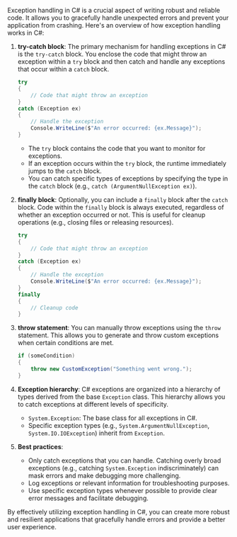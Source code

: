 Exception handling in C# is a crucial aspect of writing robust and reliable code. It allows you to gracefully handle unexpected errors and prevent your application from crashing. Here's an overview of how exception handling works in C#:

1. **try-catch block**: The primary mechanism for handling exceptions in C# is the `try-catch` block. You enclose the code that might throw an exception within a `try` block and then catch and handle any exceptions that occur within a `catch` block.

    ```csharp
    try
    {
        // Code that might throw an exception
    }
    catch (Exception ex)
    {
        // Handle the exception
        Console.WriteLine($"An error occurred: {ex.Message}");
    }
    ```

    - The `try` block contains the code that you want to monitor for exceptions.
    - If an exception occurs within the `try` block, the runtime immediately jumps to the `catch` block.
    - You can catch specific types of exceptions by specifying the type in the `catch` block (e.g., `catch (ArgumentNullException ex)`).

2. **finally block**: Optionally, you can include a `finally` block after the `catch` block. Code within the `finally` block is always executed, regardless of whether an exception occurred or not. This is useful for cleanup operations (e.g., closing files or releasing resources).

    ```csharp
    try
    {
        // Code that might throw an exception
    }
    catch (Exception ex)
    {
        // Handle the exception
        Console.WriteLine($"An error occurred: {ex.Message}");
    }
    finally
    {
        // Cleanup code
    }
    ```

3. **throw statement**: You can manually throw exceptions using the `throw` statement. This allows you to generate and throw custom exceptions when certain conditions are met.

    ```csharp
    if (someCondition)
    {
        throw new CustomException("Something went wrong.");
    }
    ```

4. **Exception hierarchy**: C# exceptions are organized into a hierarchy of types derived from the base `Exception` class. This hierarchy allows you to catch exceptions at different levels of specificity.

    - `System.Exception`: The base class for all exceptions in C#.
    - Specific exception types (e.g., `System.ArgumentNullException`, `System.IO.IOException`) inherit from `Exception`.

5. **Best practices**:
    - Only catch exceptions that you can handle. Catching overly broad exceptions (e.g., catching `System.Exception` indiscriminately) can mask errors and make debugging more challenging.
    - Log exceptions or relevant information for troubleshooting purposes.
    - Use specific exception types whenever possible to provide clear error messages and facilitate debugging.

By effectively utilizing exception handling in C#, you can create more robust and resilient applications that gracefully handle errors and provide a better user experience.

